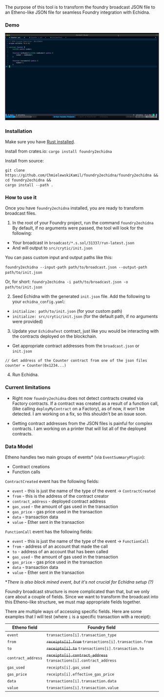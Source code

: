 
The purpose of this tool is to transform the foundry broadcast JSON file to an Etheno-like JSON file for seamless Foundry integration with Echidna.

### Demo

![Demo GIF](https://github.com/ChmielewskiKamil/foundry2echidna/blob/master/Foundry2Echidna%20demo.gif)

### Installation

Make sure you have [Rust installed](https://www.rust-lang.org/tools/install).

Install from crates.io:
`cargo install foundry2echidna`

Install from source:

```shell
git clone https://github.com/ChmielewskiKamil/foundry2echidna/foundry2echidna &&
cd foundry2echidna &&
cargo install --path .
```

### How to use it

Once you have `foundry2echidna` installed, you are ready to transform broadcast files.

1. In the root of your Foundry project, run the command `foundry2echidna`
By default, if no arguments were passed, the tool will look for the following:

- Your broadcast in `broadcast/*.s.sol/31337/run-latest.json`
- And will output to `src/crytic/init.json`

You can pass custom input and output paths like this:

`foundry2echidna --input-path path/to/broadcast.json --output-path path/to/init.json`

Or, for short:
`foundry2echidna -i path/to/broadcast.json -o path/to/init.json`

2. Seed Echidna with the generated `init.json` file. Add the following to your `echidna_config.yaml`:

- `initialize: path/to/init.json` (for your custom path)
- `initialize: src/crytic/init.json` (for the default path, if no arguments were provided)

3. Update your `EchidnaTest` contract,
just like you would be interacting with the contracts deployed on the blockchain.

- Get appropriate contract addresses from the `broadcast.json` or `init.json`

```solidity
// Get address of the Counter contract from one of the json files
counter = Counter(0x1234...)
```

4. Run Echidna.

### Current limitations

- Right now `foundry2echidna` does not detect contracts created via Factory contracts.
If a contract was created as a result of a function call,
(like calling `deployMyContract` on a Factory), as of now, it won't be detected.
I am working on a fix, so this shouldn't be an issue soon.

- Getting contract addresses from the JSON files is painful for complex contracts.
I am working on a printer that will list all of the deployed contracts.

### Data Model

Etheno handles two main groups of events* (via `EventSummaryPlugin`):

- Contract creations
- Function calls

`ContractCreated` event has the following fields:

- `event` - this is just the name of the type of the event -> `ContractCreated`
- `from` - this is the address of the contract creator
- `contract_address` - deployed contract address
- `gas_used` - the amount of gas used in the transaction
- `gas_price` - gas price used in the transaction
- `data` - transaction data
- `value` - Ether sent in the transaction

`FunctionCall` event has the following fields:

- `event` - this is just the name of the type of the event -> `FunctionCall`
- `from` - address of an account that made the call
- `to` - address of an account that has been called
- `gas_used` - the amount of gas used in the transaction
- `gas_price` - gas price used in the transaction
- `data` - transaction data
- `value` - Ether sent in the transaction

*_There is also block mined event, but it's not crucial for Echidna setup (?)_

Foundry broadcast structure is more complicated than that, but we only care about a couple of fields.
Since we want to transform the broadcast into this Etheno-like structure, we must map appropriate fields together.

There are multiple ways of accessing specific fields. Here are some examples that I will test (where `i` is a specific transaction with a receipt):

| Etheno field | Foundry field |
| --- | --- |
| `event` | `transactions[i].transaction_type` |
| `from` | ~~`receipts[i].from`~~ `transactions[i].transaction.from`|
| `to` | ~~`receipts[i].to`~~ `transactions[i].transaction.to` |
| `contract_address` | ~~`receipts[i].contract_address`~~ `transactions[i].contract_address`|
| `gas_used` | `receipts[i].gas_used` |
| `gas_price` | `receipts[i].effective_gas_price` |
| `data` | `transactions[i].transaction.data` |
| `value` | `transactions[i].transaction.value` |
